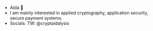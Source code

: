- Aïda 👋
- I am mainly interested in applied cryptography, application security, secure payment systems.
- Socials: TW: @cryptaidalysis

<!---
diaidaa/diaidaa is a ✨ special ✨ repository because its `README.md` (this file) appears on your GitHub profile.
You can click the Preview link to take a look at your changes.
--->
